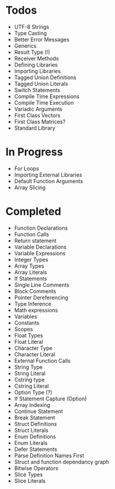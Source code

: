 # Todos
- UTF-8 Strings
- Type Casting
- Better Error Messages
- Generics
- Result Type (!)
- Receiver Methods
- Defining Libraries
- Importing Libraries
- Tagged Union Definitions
- Tagged Union Literals
- Switch Statements
- Compile Time Expressions
- Compile Time Execution
- Variadic Arguments
- First Class Vectors
- First Class Matrices?
- Standard Library

# In Progress
- For Loops
- Importing External Libraries
- Default Function Arguments
- Array Slicing

# Completed
- Function Declarations
- Function Calls
- Return statement
- Variable Declarations
- Variable Expressions
- Integer Types
- Array Types
- Array Literals
- If Statements
- Single Line Comments
- Block Comments
- Pointer Dereferencing
- Type Inference
- Math expressions
- Variables
- Constants
- Scopes
- Float Types
- Float Literal
- Character Type
- Character Literal
- External Function Calls
- String Type
- String Literal
- Cstring type
- Cstring Literal
- Option Type (?)
- If Statement Capture (Option)
- Array Indexing
- Continue Statement
- Break Statement
- Struct Definitions
- Struct Literals
- Enum Definitions
- Enum Literals
- Defer Statements
- Parse Definition Names First
- Struct and function dependancy graph
- Bitwise Operators
- Slice Types
- Slice Literals
